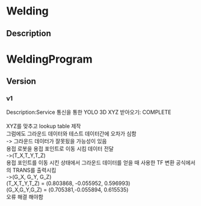 # Welding
## Description
WeldingProgram
====
## Version
### v1
Description:Service 통신을 통한 YOLO 3D XYZ 받아오기: COMPLETE<br><br>
XYZ를 맞추고 lookup table 제작<br>
그럼에도 그라운드 데이터와 테스트 데이터간에 오차가 심함<br>
-> 그라운드 데이터가 잘못됬을 가능성이 있음<br>
용접 로봇을 용접 포인트로 이동 시킴 데이터 전달<br>
->(T_X,T_Y,T_Z)<br>
용접 포인트를 이동 시킨 상태에서 그라운드 데이터를 얻을 때 사용한 TF 변환 공식에서의 TRANS를 출력시킴<br>
->(G_X, G_Y, G_Z)<br>
(T_X,T_Y,T_Z) = (0.803868, -0.055952, 0.596993)<br>
(G_X,G_Y,G_Z) = (0.705381,-0.055894, 0.615535)<br>
오류 해결 해야함<br>
